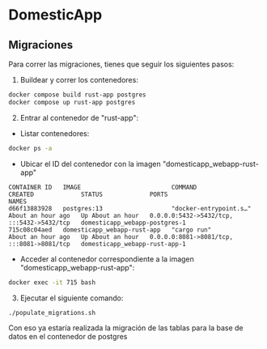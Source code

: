 # DomesticApp

## Migraciones

 Para correr las migraciones, tienes que seguir los siguientes pasos:

1. Buildear y correr los contenedores:

```bash
docker compose build rust-app postgres
docker compose up rust-app postgres
```

2. Entrar al contenedor de "rust-app":
    
- Listar contenedores:
    
```bash
docker ps -a 
```

- Ubicar el ID del contenedor con la imagen "domesticapp_webapp-rust-app"

```
CONTAINER ID   IMAGE                         COMMAND                  CREATED             STATUS             PORTS                                       NAMES
d66f13883928   postgres:13                   "docker-entrypoint.s…"   About an hour ago   Up About an hour   0.0.0.0:5432->5432/tcp, :::5432->5432/tcp   domesticapp_webapp-postgres-1
715c08c04aed   domesticapp_webapp-rust-app   "cargo run"              About an hour ago   Up About an hour   0.0.0.0:8081->8081/tcp, :::8081->8081/tcp   domesticapp_webapp-rust-app-1
```

- Acceder al contenedor correspondiente a la imagen "domesticapp_webapp-rust-app":

```bash
docker exec -it 715 bash
```

3. Ejecutar el siguiente comando:


```bash
./populate_migrations.sh
```

Con eso ya estaría realizada la migración de las tablas para la base de datos en el contenedor de postgres
